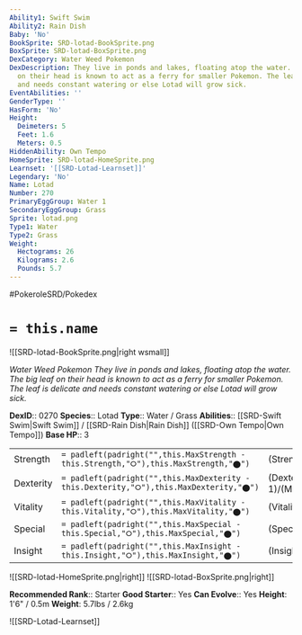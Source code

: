 ```yaml
---
Ability1: Swift Swim
Ability2: Rain Dish
Baby: 'No'
BookSprite: SRD-lotad-BookSprite.png
BoxSprite: SRD-lotad-BoxSprite.png
DexCategory: Water Weed Pokemon
DexDescription: They live in ponds and lakes, floating atop the water. The big leaf
  on their head is known to act as a ferry for smaller Pokemon. The leaf is delicate
  and needs constant watering or else Lotad will grow sick.
EventAbilities: ''
GenderType: ''
HasForm: 'No'
Height:
  Deimeters: 5
  Feet: 1.6
  Meters: 0.5
HiddenAbility: Own Tempo
HomeSprite: SRD-lotad-HomeSprite.png
Learnset: '[[SRD-Lotad-Learnset]]'
Legendary: 'No'
Name: Lotad
Number: 270
PrimaryEggGroup: Water 1
SecondaryEggGroup: Grass
Sprite: lotad.png
Type1: Water
Type2: Grass
Weight:
  Hectograms: 26
  Kilograms: 2.6
  Pounds: 5.7
---
```


#PokeroleSRD/Pokedex

# `= this.name`

![[SRD-lotad-BookSprite.png|right wsmall]]

*Water Weed Pokemon*
*They live in ponds and lakes, floating atop the water. The big leaf on their head is known to act as a ferry for smaller Pokemon. The leaf is delicate and needs constant watering or else Lotad will grow sick.*

**DexID**:: 0270
**Species**:: Lotad
**Type**:: Water / Grass
**Abilities**:: [[SRD-Swift Swim|Swift Swim]] / [[SRD-Rain Dish|Rain Dish]] ([[SRD-Own Tempo|Own Tempo]])
**Base HP**:: 3

|           |                                                                                        |                                          |
| --------- | -------------------------------------------------------------------------------------- | ---------------------------------------- |
| Strength  | `= padleft(padright("",this.MaxStrength - this.Strength,"⭘"),this.MaxStrength,"⬤")`    | (Strength::1)/(MaxStrength::3)   |
| Dexterity | `= padleft(padright("",this.MaxDexterity - this.Dexterity,"⭘"),this.MaxDexterity,"⬤")` | (Dexterity:: 1)/(MaxDexterity::3) |
| Vitality  | `= padleft(padright("",this.MaxVitality - this.Vitality,"⭘"),this.MaxVitality,"⬤")`    | (Vitality::1)/(MaxVitality::3)   |
| Special   | `= padleft(padright("",this.MaxSpecial - this.Special,"⭘"),this.MaxSpecial,"⬤")`       | (Special::1)/(MaxSpecial::3)     |
| Insight   | `= padleft(padright("",this.MaxInsight - this.Insight,"⭘"),this.MaxInsight,"⬤")`       | (Insight::2)/(MaxInsight::4)     |

![[SRD-lotad-HomeSprite.png|right]]
![[SRD-lotad-BoxSprite.png|right]]

**Recommended Rank**:: Starter
**Good Starter**:: Yes
**Can Evolve**:: Yes
**Height**: 1'6" / 0.5m
**Weight**: 5.7lbs / 2.6kg

![[SRD-Lotad-Learnset]]